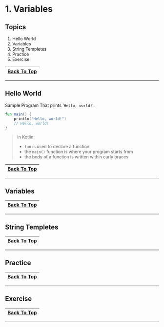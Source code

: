 # 1. Variables

## Topics

1. Hello World
1. Variables
1. String Templetes
1. Practice 
1. Exercise

|[Back To Top](#1-variables)|
|-|
---

## Hello World

Sample Program That prints '`Hello, world!`'.

```Kotlin
fun main() {
    println("Hello, world!")
    // Hello, world!
}
```

>In Kotlin:
>- `fun` is used to declare a function
>- the `main()` function is where your program starts from
>- the body of a function is written within curly braces

|[Back To Top](#1-variables)|
|-|
---

## Variables

|[Back To Top](#1-variables)|
|-|
---

## String Templetes

|[Back To Top](#1-variables)|
|-|
---

## Practice 

|[Back To Top](#1-variables)|
|-|
---

## Exercise

|[Back To Top](#1-variables)|
|-|
---

